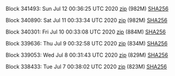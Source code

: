 Block 341493: Sun Jul 12 00:36:25 UTC 2020 [zip](https://dash-bootstrap.ams3.digitaloceanspaces.com/testnet/2020-07-12/bootstrap.dat.zip) (982M) [SHA256](https://dash-bootstrap.ams3.digitaloceanspaces.com/testnet/2020-07-12/sha256.txt)

Block 340890: Sat Jul 11 00:33:34 UTC 2020 [zip](https://dash-bootstrap.ams3.digitaloceanspaces.com/testnet/2020-07-11/bootstrap.dat.zip) (982M) [SHA256](https://dash-bootstrap.ams3.digitaloceanspaces.com/testnet/2020-07-11/sha256.txt)

Block 340301: Fri Jul 10 00:33:08 UTC 2020 [zip](https://dash-bootstrap.ams3.digitaloceanspaces.com/testnet/2020-07-10/bootstrap.dat.zip) (884M) [SHA256](https://dash-bootstrap.ams3.digitaloceanspaces.com/testnet/2020-07-10/sha256.txt)

Block 339636: Thu Jul  9 00:32:58 UTC 2020 [zip](https://dash-bootstrap.ams3.digitaloceanspaces.com/testnet/2020-07-09/bootstrap.dat.zip) (834M) [SHA256](https://dash-bootstrap.ams3.digitaloceanspaces.com/testnet/2020-07-09/sha256.txt)

Block 339053: Wed Jul  8 00:31:43 UTC 2020 [zip](https://dash-bootstrap.ams3.digitaloceanspaces.com/testnet/2020-07-08/bootstrap.dat.zip) (829M) [SHA256](https://dash-bootstrap.ams3.digitaloceanspaces.com/testnet/2020-07-08/sha256.txt)

Block 338433: Tue Jul  7 00:38:02 UTC 2020 [zip](https://dash-bootstrap.ams3.digitaloceanspaces.com/testnet/2020-07-07/bootstrap.dat.zip) (823M) [SHA256](https://dash-bootstrap.ams3.digitaloceanspaces.com/testnet/2020-07-07/sha256.txt)
